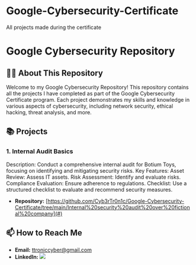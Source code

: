 # Google-Cybersecurity-Certificate
All projects made during the certificate

# Google Cybersecurity Repository

## 👨‍💻 About This Repository
Welcome to my Google Cybersecurity Repository! This repository contains all the projects I have completed as part of the Google Cybersecurity Certificate program. Each project demonstrates my skills and knowledge in various aspects of cybersecurity, including network security, ethical hacking, threat analysis, and more.

## 📚 Projects

### 1. Internal Audit Basics
Description: Conduct a comprehensive internal audit for Botium Toys, focusing on identifying and mitigating security risks.
Key Features:
Asset Review: Assess IT assets.
Risk Assessment: Identify and evaluate risks.
Compliance Evaluation: Ensure adherence to regulations.
Checklist: Use a structured checklist to evaluate and recommend security measures.
- **Repository:** [https://github.com/Cyb3rTr0n1c/Google-Cybersecurity-Certificate/tree/main/Internal%20security%20audit%20over%20fictional%20company](#)
<!--  
### 2. Vulnerability Assessment and Management
- **Description:** In this project, I performed a comprehensive vulnerability assessment using various tools and techniques. The project includes identifying vulnerabilities, assessing their impact, and recommending mitigation strategies.
- **Key Features:**
  - Vulnerability scanning with Nessus
  - Risk assessment
  - Mitigation and remediation strategies
- **Repository:** [Link to the project repository](#)

### 3. Ethical Hacking and Penetration Testing
- **Description:** This project involved conducting ethical hacking and penetration testing on a simulated environment. The objective was to identify security weaknesses and exploit them to demonstrate potential impacts.
- **Key Features:**
  - Reconnaissance and information gathering
  - Exploitation of vulnerabilities
  - Reporting and documentation of findings
- **Repository:** [Link to the project repository](#)

### 4. Incident Response and Management
- **Description:** This project focused on developing and implementing an incident response plan. It includes steps for detecting, responding to, and recovering from cybersecurity incidents.
- **Key Features:**
  - Incident detection and analysis
  - Response and containment strategies
  - Recovery and post-incident analysis
- **Repository:** [Link to the project repository](#)

### 5. Threat Intelligence and Analysis
- **Description:** In this project, I conducted threat intelligence gathering and analysis. The project covers identifying threats, analyzing threat data, and implementing proactive security measures.
- **Key Features:**
  - Threat intelligence gathering
  - Threat data analysis
  - Proactive security measures
- **Repository:** [Link to the project repository](#)
-->
## 📫 How to Reach Me
- **Email:** [ttroniccyber@gmail.com](mailto:ttroniccyber@gmail.com)
- **LinkedIn:** <a href="https://www.linkedin.com/in/daniel-torres-96a486315/?trk=opento_sprofile_topcard"><img src="https://img.shields.io/badge/-LinkedIn-0072b1?&style=for-the-badge&logo=linkedin&logoColor=white" /></a>
